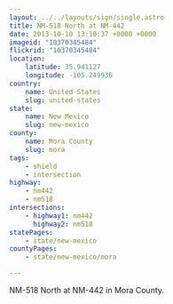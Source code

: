 ```yaml
---
layout: ../../layouts/sign/single.astro
title: NM-518 North at NM-442
date: 2013-10-10 13:10:37 +0000 +0000
imageid: "10370345484"
flickrid: "10370345484"
location:
    latitude: 35.941127
    longitude: -105.249936
country:
    name: United States
    slug: united-states
state:
    name: New Mexico
    slug: new-mexico
county:
    name: Mora County
    slug: mora
tags:
    - shield
    - intersection
highway:
    - nm442
    - nm518
intersections:
    - highway1: nm442
      highway2: nm518
statePages:
    - state/new-mexico
countyPages:
    - state/new-mexico/mora

---
```

NM-518 North at NM-442 in Mora County.